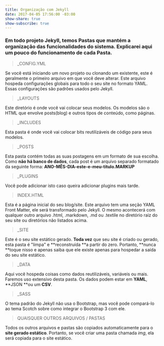 ```yaml
---
title: Organização com Jekyll
date: 2017-04-05 17:56:00 -03:00
show-share: true
show-subscribe: true
---
```


### Em todo projeto Jekyll, temos Pastas que mantém a organização das funcionalidades do sistema. Explicarei aqui um pouco do funcionamento de cada Pasta.


> _CONFIG.YML

Se você está iniciando um novo projeto ou clonando um existente, este é geralmente o primeiro arquivo em que você deve alterar. Este arquivo hospeda configurações globais para todo o seu site no formato YAML. Essas configurações são padrões usados pelo Jekyll.

> _LAYOUTS

Este diretório é onde você vai colocar seus modelos. Os modelos são o HTML que envolve posts(blog) e outros tipos de conteúdo, como páginas.

> _INCLUDES

Esta pasta é onde você vai colocar bits reutilizáveis de código para seus modelos.

> _POSTS

Esta pasta contém todas as suas postagens em um formato de sua escolha. Como **não há banco de dados**, cada post é um arquivo separado formatado da seguinte forma: **ANO-MÊS-DIA-este-e-meu-titulo.MARKUP** 

> _PLUGINS

Você pode adicionar isto caso queira adicionar plugins mais tarde.

> INDEX.HTML 

Esta é a página inicial do seu blog/site. Este arquivo tem uma seção YAML Front Matter, ele será transformado pelo Jekyll. O mesmo acontecerá com qualquer outro arquivo .html, .markdown, .md ou .textile no diretório raiz do seu site ou diretórios não listados acima. 

> _SITE

Este é o seu site estático gerado. **Toda vez** que seu site é criado ou gerado, esta pasta é "limpa" e **reconstruída **a partir do zero. Portanto, **nunca **toque nisso e apenas saiba que ele existe apenas para hospedar a saída do seu site estático. 

> _DATA 

Aqui você hospeda coisas como dados reutilizáveis, variáveis ou mais. Faremos uso extensivo desta pasta. Os dados podem estar em **YAML**, **JSON **ou um **CSV**. 

> _SASS

O tema padrão do Jekyll não usa o Bootstrap, mas você pode compará-lo ao tema Scotch sobre como integrar o Bootstrap 3 com ele. 

> QUAISQUER OUTROS ARQUIVOS / PASTAS

Todos os outros arquivos e pastas são copiados automaticamente para o **site gerado estático**. Portanto, se você criar uma pasta chamada *img*, ela será copiada para o site estático.
